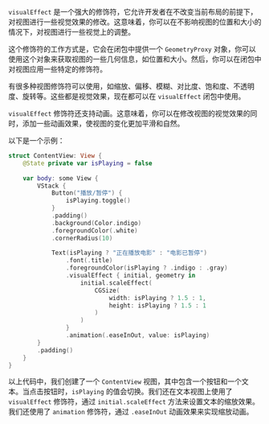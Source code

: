 
`visualEffect` 是一个强大的修饰符，它允许开发者在不改变当前布局的前提下，对视图进行一些视觉效果的修改。这意味着，你可以在不影响视图的位置和大小的情况下，对视图进行一些视觉上的调整。

这个修饰符的工作方式是，它会在闭包中提供一个 `GeometryProxy` 对象，你可以使用这个对象来获取视图的一些几何信息，如位置和大小。然后，你可以在闭包中对视图应用一些特定的修饰符。

有很多种视图修饰符可以使用，如缩放、偏移、模糊、对比度、饱和度、不透明度、旋转等。这些都是视觉效果，现在都可以在 `visualEffect` 闭包中使用。

`visualEffect` 修饰符还支持动画。这意味着，你可以在修改视图的视觉效果的同时，添加一些动画效果，使视图的变化更加平滑和自然。

以下是一个示例：

```swift
struct ContentView: View {
    @State private var isPlaying = false
    
    var body: some View {
        VStack {
            Button("播放/暂停") {
                isPlaying.toggle()
            }
            .padding()
            .background(Color.indigo)
            .foregroundColor(.white)
            .cornerRadius(10)
            
            Text(isPlaying ? "正在播放电影" : "电影已暂停")
                .font(.title)
                .foregroundColor(isPlaying ? .indigo : .gray)
                .visualEffect { initial, geometry in
                    initial.scaleEffect(
                        CGSize(
                            width: isPlaying ? 1.5 : 1,
                            height: isPlaying ? 1.5 : 1
                        )
                    )
                }
                .animation(.easeInOut, value: isPlaying)
        }
        .padding()
    }
}
```

以上代码中，我们创建了一个 `ContentView` 视图，其中包含一个按钮和一个文本。当点击按钮时，`isPlaying` 的值会切换。我们还在文本视图上使用了 `visualEffect` 修饰符，通过 `initial.scaleEffect` 方法来设置文本的缩放效果。我们还使用了 `animation` 修饰符，通过 `.easeInOut` 动画效果来实现缩放动画。



